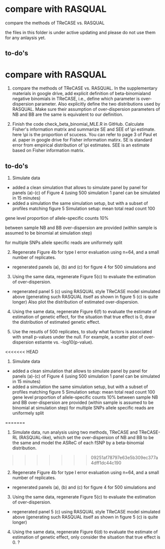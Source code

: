 # compare with RASQUAL
compare the methods of TReCASE vs. RASQUAL  

the files in this folder is under active updating and please do not use them for any anlaysis yet. 

## to-do's
# compare with RASQUAL
1. compare the methods of TReCASE vs. RASQUAL. In the supplementary materials in google drive, add explicit definition of beta-binomialand negative binomials in TReCASE, i.e., define which parameter is over-dispersion parameter. Also explicitly define the two distributions used by RASQUAL. Make sure their assumption of over-dispersion parameters of NB and BB are the same is equivalent to our definition. 

2. Finish the code check_beta_binomial_MLE.R in GitHub. Calculate Fisher's information matrix and summarize SE and SEE of \pi estimate. here \pi is the proportion of scucess. You can refer to page 3 of Paul et al. paper in google drive for Fisher information matirx. SE is standard error from empirical distribution of \pi estimates. SEE is an estimate based on Fisher information matrix. 


## to-do's

1. Simulate data
- added a clean simulation that allows to simulate panel by panel for panels (a)-(c) of Figure 4 (using 500 simulation 1 panel can be simulated in 15 minutes)
- added a simulation the same simulation setup, but with a subset of profiles matching figure 5
Simulation setup:
mean total read count 100

gene level proportion of allele-specific counts 10%

between sample NB and BB over-dispersion are provided (within sample is assumed to be binomial at simulation step)

for multiple SNPs allele specific reads are uniformely split


2. Regenerate Figure 4b for type I error evaluation using n=64, and a small number of replicates. 
- regenerated panels (a), (b) and (c) for figure 4 for 500 simulations and 

3. Using the same data, regenerate Figure 5(c) to evaluate the estimation of over-dispersion. 
- regenerated panel 5 (c) using RASQUAL style TReCASE model simulated above (generating such RASQUAL itself as shown in figure 5 (c) is quite longer) Also plot the distribution of estimated over-dispersion. 

4. Using the same data, regenerate Figure 6(f) to evaluate the estimate of estimation of genetic effect, for the situation that true effect is 0, draw the distribution of estimated genetic effect. 

5. Use the resutls of 500 replicates, to study what factors is associated with small p-values under the null. For example, a scatter plot of over-dispersion estiamte vs. -log10(p-value). 

<<<<<<< HEAD
1. Simulate data
- added a clean simulation that allows to simulate panel by panel for panels (a)-(c) of Figure 4 (using 500 simulation 1 panel can be simulated in 15 minutes)
- added a simulation the same simulation setup, but with a subset of profiles matching figure 5
Simulation setup:
mean total read count 100
gene level proportion of allele-specific counts 10%
between sample NB and BB over-dispersion are provided (within sample is assumed to be binomial at simulation step)
for multiple SNPs allele specific reads are uniformely split
 
=======
1. Simulate data, run analysis using two methods, TReCASE and TReCASE-RL (RASQUAL-like), which set the over-dispersion of NB and BB to be the same and model the ASReC of each fSNP by a beta-binomial distribution. 
>>>>>>> 09251af78797e63e5b309ec377a4dff1dc44c190
2. Regenerate Figure 4b for type I error evaluation using n=64, and a small number of replicates. 
- regenerated panels (a), (b) and (c) for figure 4 for 500 simulations and 

3. Using the same data, regenerate Figure 5(c) to evaluate the estimation of over-dispersion. 
- regenerated panel 5 (c) using RASQUAL style TReCASE model simulated above (generating such RASQUAL itself as shown in figure 5 (c) is quite longer)

4. Using the same data, regenerate Figure 6(d) to evaluate the estimate of estimation of genetic effect, only consider the situation that true effect is 0. 
?
